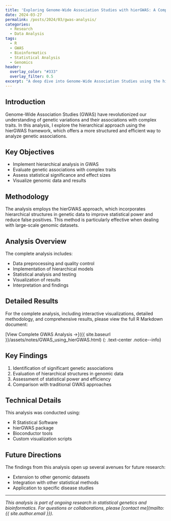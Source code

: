 ```yaml
---
title: 'Exploring Genome-Wide Association Studies with hierGWAS: A Comprehensive Analysis'
date: 2024-03-27
permalink: /posts/2024/03/gwas-analysis/
categories:
  - Research
  - Data Analysis
tags:
  - R
  - GWAS
  - Bioinformatics
  - Statistical Analysis
  - Genomics
header:
  overlay_color: "#333"
  overlay_filter: 0.5
excerpt: "A deep dive into Genome-Wide Association Studies using the hierarchical approach with hierGWAS, exploring genetic associations and their statistical significance."
---
```


## Introduction

Genome-Wide Association Studies (GWAS) have revolutionized our understanding of genetic variations and their associations with complex traits. In this analysis, I explore the hierarchical approach using the hierGWAS framework, which offers a more structured and efficient way to analyze genetic associations.

## Key Objectives

- Implement hierarchical analysis in GWAS
- Evaluate genetic associations with complex traits
- Assess statistical significance and effect sizes
- Visualize genomic data and results

## Methodology

The analysis employs the hierGWAS approach, which incorporates hierarchical structures in genetic data to improve statistical power and reduce false positives. This method is particularly effective when dealing with large-scale genomic datasets.

## Analysis Overview

The complete analysis includes:
- Data preprocessing and quality control
- Implementation of hierarchical models
- Statistical analysis and testing
- Visualization of results
- Interpretation and findings

## Detailed Results

For the complete analysis, including interactive visualizations, detailed methodology, and comprehensive results, please view the full R Markdown document:

[View Complete GWAS Analysis →]({{ site.baseurl }}/assets/notes/GWAS_using_hierGWAS.html)
{: .text-center .notice--info}

## Key Findings

1. Identification of significant genetic associations
2. Evaluation of hierarchical structures in genomic data
3. Assessment of statistical power and efficiency
4. Comparison with traditional GWAS approaches

## Technical Details

This analysis was conducted using:
- R Statistical Software
- hierGWAS package
- Bioconductor tools
- Custom visualization scripts

## Future Directions

The findings from this analysis open up several avenues for future research:
- Extension to other genomic datasets
- Integration with other statistical methods
- Application to specific disease studies

---

*This analysis is part of ongoing research in statistical genetics and bioinformatics. For questions or collaborations, please [contact me](mailto:{{ site.author.email }}).*